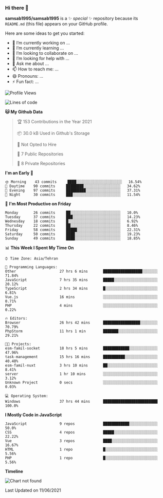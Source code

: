 ### Hi there 👋

**samsab1995/samsab1995** is a ✨ _special_ ✨ repository because its `README.md` (this file) appears on your GitHub profile.

Here are some ideas to get you started:

- 🔭 I’m currently working on ...
- 🌱 I’m currently learning ...
- 👯 I’m looking to collaborate on ...
- 🤔 I’m looking for help with ...
- 💬 Ask me about ...
- 📫 How to reach me: ...
- 😄 Pronouns: ...
- ⚡ Fun fact: ...

<!--START_SECTION:waka-->
![Profile Views](http://img.shields.io/badge/Profile%20Views-0-blue)

![Lines of code](https://img.shields.io/badge/From%20Hello%20World%20I%27ve%20Written-292262%20lines%20of%20code-blue)

**🐱 My Github Data** 

> 🏆 153 Contributions in the Year 2021
 > 
> 📦 30.0 kB Used in Github's Storage 
 > 
> 🚫 Not Opted to Hire
 > 
> 📜 7 Public Repositories 
 > 
> 🔑 8 Private Repositories  
 > 
**I'm an Early 🐤** 

```text
🌞 Morning    43 commits     ████░░░░░░░░░░░░░░░░░░░░░   16.54% 
🌆 Daytime    90 commits     ████████░░░░░░░░░░░░░░░░░   34.62% 
🌃 Evening    97 commits     █████████░░░░░░░░░░░░░░░░   37.31% 
🌙 Night      30 commits     ███░░░░░░░░░░░░░░░░░░░░░░   11.54%

```
📅 **I'm Most Productive on Friday** 

```text
Monday       26 commits     ██░░░░░░░░░░░░░░░░░░░░░░░   10.0% 
Tuesday      37 commits     ███░░░░░░░░░░░░░░░░░░░░░░   14.23% 
Wednesday    18 commits     █░░░░░░░░░░░░░░░░░░░░░░░░   6.92% 
Thursday     22 commits     ██░░░░░░░░░░░░░░░░░░░░░░░   8.46% 
Friday       58 commits     █████░░░░░░░░░░░░░░░░░░░░   22.31% 
Saturday     50 commits     ████░░░░░░░░░░░░░░░░░░░░░   19.23% 
Sunday       49 commits     ████░░░░░░░░░░░░░░░░░░░░░   18.85%

```


📊 **This Week I Spent My Time On** 

```text
⌚︎ Time Zone: Asia/Tehran

💬 Programming Languages: 
Other                    27 hrs 6 mins       ██████████████████░░░░░░░   71.84% 
JavaScript               7 hrs 35 mins       █████░░░░░░░░░░░░░░░░░░░░   20.12% 
TypeScript               2 hrs 34 mins       █░░░░░░░░░░░░░░░░░░░░░░░░   6.81% 
Vue.js                   16 mins             ░░░░░░░░░░░░░░░░░░░░░░░░░   0.71% 
PHP                      4 mins              ░░░░░░░░░░░░░░░░░░░░░░░░░   0.22%

🔥 Editors: 
Browser                  26 hrs 42 mins      █████████████████░░░░░░░░   70.79% 
PhpStorm                 11 hrs 1 min        ███████░░░░░░░░░░░░░░░░░░   29.21%

🐱‍💻 Projects: 
esm-famil-socket         18 hrs 5 mins       ████████████░░░░░░░░░░░░░   47.96% 
task-management          15 hrs 16 mins      ██████████░░░░░░░░░░░░░░░   40.48% 
esm-famil-nuxt           3 hrs 10 mins       ██░░░░░░░░░░░░░░░░░░░░░░░   8.41% 
server                   1 hr 10 mins        ░░░░░░░░░░░░░░░░░░░░░░░░░   3.12% 
Unknown Project          0 secs              ░░░░░░░░░░░░░░░░░░░░░░░░░   0.03%

💻 Operating System: 
Windows                  37 hrs 44 mins      █████████████████████████   100.0%

```

**I Mostly Code in JavaScript** 

```text
JavaScript               9 repos             ████████████░░░░░░░░░░░░░   50.0% 
CSS                      4 repos             █████░░░░░░░░░░░░░░░░░░░░   22.22% 
Vue                      3 repos             ████░░░░░░░░░░░░░░░░░░░░░   16.67% 
HTML                     1 repo              █░░░░░░░░░░░░░░░░░░░░░░░░   5.56% 
PHP                      1 repo              █░░░░░░░░░░░░░░░░░░░░░░░░   5.56%

```


**Timeline**

![Chart not found](https://raw.githubusercontent.com/samsab1995/samsab1995/main/charts/bar_graph.png) 


 Last Updated on 11/06/2021
<!--END_SECTION:waka-->
